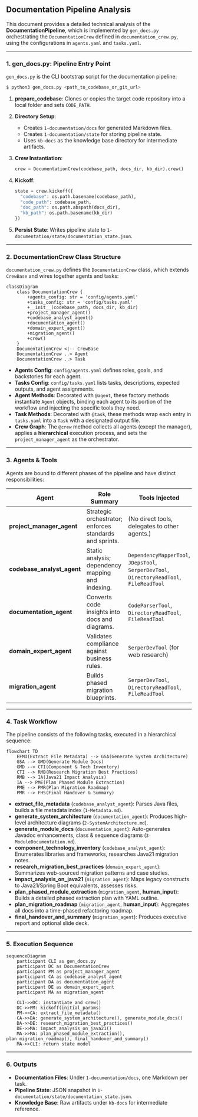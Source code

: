 ## Documentation Pipeline Analysis

This document provides a detailed technical analysis of the **DocumentationPipeline**, which is implemented by `gen_docs.py` orchestrating the `DocumentationCrew` defined in `documentation_crew.py`, using the configurations in `agents.yaml` and `tasks.yaml`.

---

### 1. gen\_docs.py: Pipeline Entry Point

`gen_docs.py` is the CLI bootstrap script for the documentation pipeline:

```bash
$ python3 gen_docs.py <path_to_codebase_or_git_url>
```

1. **prepare\_codebase**: Clones or copies the target code repository into a local folder and sets `CODE_PATH`.
2. **Directory Setup**:

   * Creates `1-documentation/docs` for generated Markdown files.
   * Creates `1-documentation/state` for storing pipeline state.
   * Uses `kb-docs` as the knowledge base directory for intermediate artifacts.
3. **Crew Instantiation**:

   ```python
   crew = DocumentationCrew(codebase_path, docs_dir, kb_dir).crew()
   ```
4. **Kickoff**:

   ```python
   state = crew.kickoff({
     "codebase": os.path.basename(codebase_path),
     "code_path": codebase_path,
     "doc_path": os.path.abspath(docs_dir),
     "kb_path": os.path.basename(kb_dir)
   })
   ```
5. **Persist State**: Writes pipeline state to `1-documentation/state/documentation_state.json`.

---

### 2. DocumentationCrew Class Structure

`documentation_crew.py` defines the `DocumentationCrew` class, which extends `CrewBase` and wires together agents and tasks:

```mermaid
classDiagram
    class DocumentationCrew {
        +agents_config: str = 'config/agents.yaml'
        +tasks_config: str = 'config/tasks.yaml'
        +__init__(codebase_path, docs_dir, kb_dir)
        +project_manager_agent()
        +codebase_analyst_agent()
        +documentation_agent()
        +domain_expert_agent()
        +migration_agent()
        +crew()
    }
    DocumentationCrew <|-- CrewBase
    DocumentationCrew ..> Agent
    DocumentationCrew ..> Task
```

* **Agents Config**: `config/agents.yaml` defines roles, goals, and backstories for each agent.
* **Tasks Config**: `config/tasks.yaml` lists tasks, descriptions, expected outputs, and agent assignments.
* **Agent Methods**: Decorated with `@agent`, these factory methods instantiate `Agent` objects, binding each agent to its portion of the workflow and injecting the specific tools they need.
* **Task Methods**: Decorated with `@task`, these methods wrap each entry in `tasks.yaml` into a `Task` with a designated output file.
* **Crew Graph**: The `@crew` method collects all agents (except the manager), applies a **hierarchical** execution process, and sets the `project_manager_agent` as the orchestrator.

---

### 3. Agents & Tools

Agents are bound to different phases of the pipeline and have distinct responsibilities:

| Agent                        | Role Summary                                            | Tools Injected                                                                            |
| ---------------------------- | ------------------------------------------------------- | ----------------------------------------------------------------------------------------- |
| **project\_manager\_agent**  | Strategic orchestrator; enforces standards and sprints. | (No direct tools, delegates to other agents.)                                             |
| **codebase\_analyst\_agent** | Static analysis; dependency mapping and indexing.       | `DependencyMapperTool`, `JDepsTool`, `SerperDevTool`, `DirectoryReadTool`, `FileReadTool` |
| **documentation\_agent**     | Converts code insights into docs and diagrams.          | `CodeParserTool`, `DirectoryReadTool`, `FileReadTool`                                     |
| **domain\_expert\_agent**    | Validates compliance against business rules.            | `SerperDevTool` (for web research)                                                        |
| **migration\_agent**         | Builds phased migration blueprints.                     | `SerperDevTool`, `DirectoryReadTool`, `FileReadTool`                                      |

---

### 4. Task Workflow

The pipeline consists of the following tasks, executed in a hierarchical sequence:

```mermaid
flowchart TD
    EFMD(Extract File Metadata) --> GSA(Generate System Architecture)
    GSA --> GMD(Generate Module Docs)
    GMD --> CTI(Component & Tech Inventory)
    CTI --> RMB(Research Migration Best Practices)
    RMB --> IA(Java21 Impact Analysis)
    IA --> PME(Plan Phased Module Extraction)
    PME --> PMR(Plan Migration Roadmap)
    PMR --> FHS(Final Handover & Summary)
```

* **extract\_file\_metadata** (`codebase_analyst_agent`): Parses Java files, builds a file metadata index (`1-Metadata.md`).
* **generate\_system\_architecture** (`documentation_agent`): Produces high-level architecture diagrams (`2-SystemArchitecture.md`).
* **generate\_module\_docs** (`documentation_agent`): Auto-generates Javadoc enhancements, class & sequence diagrams (`3-ModuleDocumentation.md`).
* **component\_technology\_inventory** (`codebase_analyst_agent`): Enumerates libraries and frameworks, researches Java21 migration notes.
* **research\_migration\_best\_practices** (`domain_expert_agent`): Summarizes web-sourced migration patterns and case studies.
* **impact\_analysis\_on\_java21** (`migration_agent`): Maps legacy constructs to Java21/Spring Boot equivalents, assesses risks.
* **plan\_phased\_module\_extraction** (`migration_agent`, **human\_input**): Builds a detailed phased extraction plan with YAML outline.
* **plan\_migration\_roadmap** (`migration_agent`, **human\_input**): Aggregates all docs into a time-phased refactoring roadmap.
* **final\_handover\_and\_summary** (`migration_agent`): Produces executive report and optional slide deck.

---

### 5. Execution Sequence

```mermaid
sequenceDiagram
    participant CLI as gen_docs.py
    participant DC as DocumentationCrew
    participant PM as project_manager_agent
    participant CA as codebase_analyst_agent
    participant DA as documentation_agent
    participant DE as domain_expert_agent
    participant MA as migration_agent

    CLI->>DC: instantiate and crew()
    DC->>PM: kickoff(initial_params)
    PM->>CA: extract_file_metadata()
    CA->>DA: generate_system_architecture(), generate_module_docs()
    DA->>DE: research_migration_best_practices()
    DE->>MA: impact_analysis_on_java21()
    MA->>MA: plan_phased_module_extraction(), plan_migration_roadmap(), final_handover_and_summary()
    MA->>CLI: return state model
```

---

### 6. Outputs

* **Documentation Files**: Under `1-documentation/docs`, one Markdown per task.
* **Pipeline State**: JSON snapshot in `1-documentation/state/documentation_state.json`.
* **Knowledge Base**: Raw artifacts under `kb-docs` for intermediate reference.


